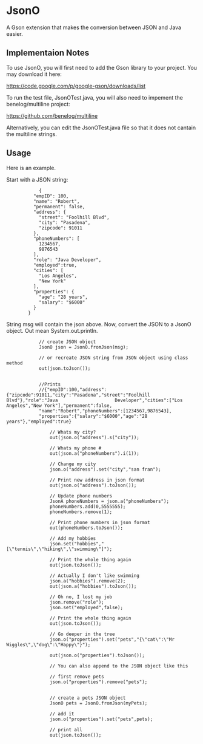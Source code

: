 JsonO
=====

A Gson extension that makes the conversion between JSON and Java easier.


## Implementaion Notes

To use JsonO, you will first need to add the Gson library to your project. You may download it here:


https://code.google.com/p/google-gson/downloads/list


To run the test file, JsonOTest.java, you will also need to impement the benelog/multiline project:

https://github.com/benelog/multiline

Alternatively, you can edit the JsonOTest.java file so that it does not cantain the multiline strings.


## Usage

Here is an example.

Start with a JSON string:

                {
    		  "empID": 100,
    		  "name": "Robert",
    		  "permanent": false,
    		  "address": {
    		    "street": "Foolhill Blvd",
    		    "city": "Pasadena",
    		    "zipcode": 91011
    		  },
    		  "phoneNumbers": [
    		    1234567,
    		    9876543
    		  ],
    		  "role": "Java Developer",
    		  "employed":true,
    		  "cities": [
    		    "Los Angeles",
    		    "New York"
    		  ],
    		  "properties": {
    		    "age": "28 years",
    		    "salary": "$6000"
    		  }
    		}
    		
 String msg will contain the json above. Now, convert the JSON to a JsonO object. Out mean System.out.println.
 
                // create JSON object 
                JsonO json = JsonO.fromJson(msg);
                    
                // or recreate JSON string from JSON object using class method
                out(json.toJson());
                
                
                //Prints
                //{"empID":100,"address":{"zipcode":91011,"city":"Pasadena","street":"Foolhill Blvd"},"role":"Java                     Developer","cities":["Los Angeles","New York"],"permanent":false,
                "name":"Robert","phoneNumbers":[1234567,9876543],
                "properties":{"salary":"$6000","age":"28 years"},"employed":true}
                    
                    // Whats my city?
                    out(json.o("address").s("city"));
                    
                    // Whats my phone #
                    out(json.a("phoneNumbers").i(1));
                    
                    // Change my city
                    json.o("address").set("city","san fran");
                    
                    // Print new address in json format
                    out(json.o("address").toJson());
                    
                    // Update phone numbers
                    JsonA phoneNumbers = json.a("phoneNumbers");
                    phoneNumbers.add(0,5555555);
                    phoneNumbers.remove(1);
                    
                    // Print phone numbers in json format
                    out(phoneNumbers.toJson());
                    
                    // Add my hobbies
                    json.set("hobbies","[\"tennis\",\"hiking\",\"swimming\"]");
                    
                    // Print the whole thing again
                    out(json.toJson());
                    
                    // Actually I don't like swimming
                    json.a("hobbies").remove(2);
                    out(json.a("hobbies").toJson());
                    
                    // Oh no, I lost my job
                    json.remove("role");
                    json.set("employed",false);
                    
                    // Print the whole thing again
                    out(json.toJson());
                    
                    // Go deeper in the tree
                    json.o("properties").set("pets","{\"cat\":\"Mr Wiggles\",\"dog\":\"Happy\"}");
                    
                    out(json.o("properties").toJson());
                    
                    // You can also append to the JSON object like this
                    
                    // first remove pets
                    json.o("properties").remove("pets");
                    
                    
                    // create a pets JSON object
                    JsonO pets = JsonO.fromJson(myPets);
                    
                    // add it
                    json.o("properties").set("pets",pets);
                    
                    // print all
                    out(json.toJson());
 
